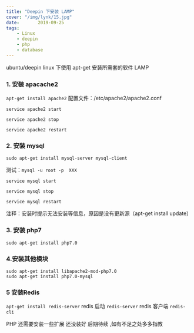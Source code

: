 ```yaml
---
title: "Deepin 下安装 LAMP"
cover: "/img/lynk/15.jpg"
date:       2019-09-25
tags:
	- Linux
	- deepin
	- php
	- database
---
```



ubuntu/deepin linux 下使用 apt-get 安装所需套的软件 LAMP
### 1. 安装 apacache2 

`apt-get install apache2`
配置文件：/etc/apache2/apache2.conf    

`service apache2 start`

`service apache2 stop`

`service apache2 restart`

### 2. 安装 mysql
`sudo apt-get install mysql-server mysql-client`
    
测试：`mysql -u root -p  XXX`

`service mysql start`

`service mysql stop`

`service mysql restart`

注释：安装时提示无法安装等信息，原因是没有更新源（apt-get install update）

### 3. 安装 php7 
`sudo apt-get install php7.0`


### 4.安装其他模块
```
sudo apt-get install libapache2-mod-php7.0
sudo apt-get install php7.0-mysql
```
### 5 安装Redis
`apt-get install redis-server` 
redis 启动 `redis-server`
redis 客户端 `redis-cli`


PHP 还需要安装一些扩展 还没装好 后期待续 ,如有不足之处多多指教